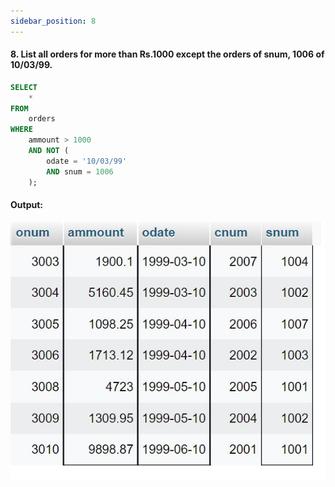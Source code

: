```yaml
---
sidebar_position: 8
---
```


#### 8. List all orders for more than Rs.1000 except the orders of snum, 1006 of 10/03/99.

```sql
SELECT
    *
FROM
    orders
WHERE
    ammount > 1000
    AND NOT (
        odate = '10/03/99'
        AND snum = 1006
    );
```

#### Output:

![d](outputs\8.jpg)
